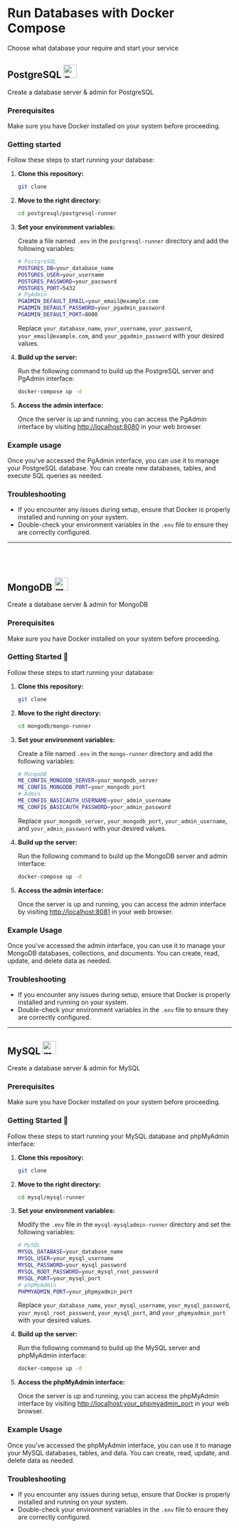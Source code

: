 # Run Databases with Docker Compose

Choose what database your require and start your service

## PostgreSQL <img src="https://skillicons.dev/icons?i=postgres" height="30" alt="postgresql logo"  />

Create a database server & admin for PostgreSQL

### Prerequisites

Make sure you have Docker installed on your system before proceeding.

### Getting started

Follow these steps to start running your database:

1. **Clone this repository:**

    ```sh
    git clone
    ```

2. **Move to the right directory:**

    ```sh
    cd postgresql/postgresql-runner
    ```

3. **Set your environment variables:**

    Create a file named `.env` in the `postgresql-runner` directory and add the following variables:

    ```sh
    # PostgreSQL
    POSTGRES_DB=your_database_name
    POSTGRES_USER=your_username
    POSTGRES_PASSWORD=your_password
    POSTGRES_PORT=5432
    # PgAdmin
    PGADMIN_DEFAULT_EMAIL=your_email@example.com
    PGADMIN_DEFAULT_PASSWORD=your_pgadmin_password
    PGADMIN_DEFAULT_PORT=8080
    ```

    Replace `your_database_name`, `your_username`, `your_password`, `your_email@example.com`, and `your_pgadmin_password` with your desired values.

4. **Build up the server:**

    Run the following command to build up the PostgreSQL server and PgAdmin interface:

    ```sh
    docker-compose up -d
    ```

5. **Access the admin interface:**

    Once the server is up and running, you can access the PgAdmin interface by visiting [http://localhost:8080](http://localhost:8080) in your web browser.

### Example usage

Once you've accessed the PgAdmin interface, you can use it to manage your PostgreSQL database. You can create new databases, tables, and execute SQL queries as needed.

### Troubleshooting

- If you encounter any issues during setup, ensure that Docker is properly installed and running on your system.
- Double-check your environment variables in the `.env` file to ensure they are correctly configured.

---

<br/>
<br/>

## MongoDB <img src="https://skillicons.dev/icons?i=mongodb" height="30" alt="mongodb logo"  />

Create a database server & admin for MongoDB

### Prerequisites

Make sure you have Docker installed on your system before proceeding.

### Getting Started 🚀

Follow these steps to start running your database:

1. **Clone this repository:**

    ```sh
    git clone
    ```

2. **Move to the right directory:**

    ```sh
    cd mongodb/mongo-runner
    ```

3. **Set your environment variables:**

    Create a file named `.env` in the `mongo-runner` directory and add the following variables:

    ```sh
    # MongoDB
    ME_CONFIG_MONGODB_SERVER=your_mongodb_server
    ME_CONFIG_MONGODB_PORT=your_mongodb_port
    # Admin
    ME_CONFIG_BASICAUTH_USERNAME=your_admin_username
    ME_CONFIG_BASICAUTH_PASSWORD=your_admin_password
    ```

    Replace `your_mongodb_server`, `your_mongodb_port`, `your_admin_username`, and `your_admin_password` with your desired values.

4. **Build up the server:**

    Run the following command to build up the MongoDB server and admin interface:

    ```sh
    docker-compose up -d
    ```

5. **Access the admin interface:**

    Once the server is up and running, you can access the admin interface by visiting [http://localhost:8081](http://localhost:8081) in your web browser.

### Example Usage

Once you've accessed the admin interface, you can use it to manage your MongoDB databases, collections, and documents. You can create, read, update, and delete data as needed.

### Troubleshooting

- If you encounter any issues during setup, ensure that Docker is properly installed and running on your system.
- Double-check your environment variables in the `.env` file to ensure they are correctly configured.


---

## MySQL <img src="https://skillicons.dev/icons?i=mysql" height="30" alt="mysql logo"  />

Create a database server & admin for MySQL

### Prerequisites

Make sure you have Docker installed on your system before proceeding.

### Getting Started 🚀

Follow these steps to start running your MySQL database and phpMyAdmin interface:

1. **Clone this repository:**

    ```sh
    git clone
    ```

2. **Move to the right directory:**

    ```sh
    cd mysql/mysql-runner
    ```

3. **Set your environment variables:**

    Modify the `.env` file in the `mysql-mysqladmin-runner` directory and set the following variables:

    ```sh
    # MySQL
    MYSQL_DATABASE=your_database_name
    MYSQL_USER=your_mysql_username
    MYSQL_PASSWORD=your_mysql_password
    MYSQL_ROOT_PASSWORD=your_mysql_root_password
    MYSQL_PORT=your_mysql_port
    # phpMyAdmin
    PHPMYADMIN_PORT=your_phpmyadmin_port
    ```

    Replace `your_database_name`, `your_mysql_username`, `your_mysql_password`, `your_mysql_root_password`, `your_mysql_port`, and `your_phpmyadmin_port` with your desired values.

4. **Build up the server:**

    Run the following command to build up the MySQL server and phpMyAdmin interface:

    ```sh
    docker-compose up -d
    ```

5. **Access the phpMyAdmin interface:**

    Once the server is up and running, you can access the phpMyAdmin interface by visiting [http://localhost:your_phpmyadmin_port](http://localhost:your_phpmyadmin_port) in your web browser.

### Example Usage

Once you've accessed the phpMyAdmin interface, you can use it to manage your MySQL databases, tables, and data. You can create, read, update, and delete data as needed.

### Troubleshooting

- If you encounter any issues during setup, ensure that Docker is properly installed and running on your system.
- Double-check your environment variables in the `.env` file to ensure they are correctly configured.

